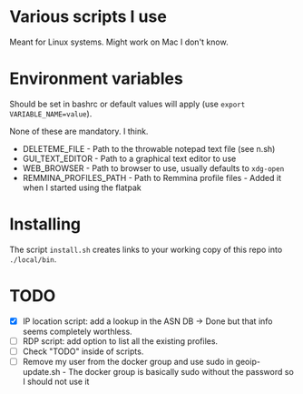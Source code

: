 # Various scripts I use
Meant for Linux systems. Might work on Mac I don't know.

# Environment variables
Should be set in bashrc or default values will apply (use `export VARIABLE_NAME=value`).

None of these are mandatory. I think.

* DELETEME_FILE - Path to the throwable notepad text file (see n.sh)
* GUI_TEXT_EDITOR - Path to a graphical text editor to use
* WEB_BROWSER - Path to browser to use, usually defaults to `xdg-open`
* REMMINA_PROFILES_PATH - Path to Remmina profile files - Added it when I started using the flatpak

# Installing
The script `install.sh` creates links to your working copy of this repo into `./local/bin`.

# TODO
- [x] IP location script: add a lookup in the ASN DB -> Done but that info seems completely worthless.
- [ ] RDP script: add option to list all the existing profiles.
- [ ] Check "TODO" inside of scripts.
- [ ] Remove my user from the docker group and use sudo in geoip-update.sh - The docker group is basically sudo without the password so I should not use it

